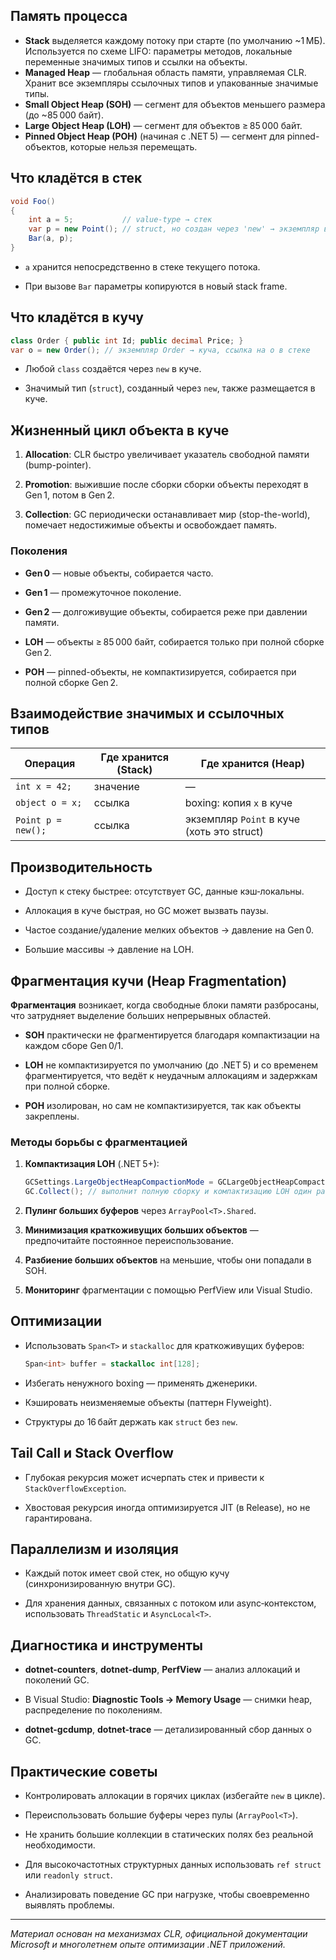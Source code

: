 ## Память процесса

- **Stack** выделяется каждому потоку при старте (по умолчанию ~1 МБ). Используется по схеме LIFO: параметры методов, локальные переменные значимых типов и ссылки на объекты.  
- **Managed Heap** — глобальная область памяти, управляемая CLR. Хранит все экземпляры ссылочных типов и упакованные значимые типы.  
- **Small Object Heap (SOH)** — сегмент для объектов меньшего размера (до ~85 000 байт).  
- **Large Object Heap (LOH)** — сегмент для объектов ≥ 85 000 байт.  
- **Pinned Object Heap (POH)** (начиная с .NET 5) — сегмент для pinned-объектов, которые нельзя перемещать.

## Что кладётся в стек

```csharp
void Foo()
{
    int a = 5;           // value-type → стек
    var p = new Point(); // struct, но создан через 'new' → экземпляр в куче, ссылка в стеке
    Bar(a, p);
}
````

- `a` хранится непосредственно в стеке текущего потока.
    
- При вызове `Bar` параметры копируются в новый stack frame.
    

## Что кладётся в кучу

```csharp
class Order { public int Id; public decimal Price; }
var o = new Order(); // экземпляр Order → куча, ссылка на o в стеке
```

- Любой `class` создаётся через `new` в куче.
    
- Значимый тип (`struct`), созданный через `new`, также размещается в куче.
    

## Жизненный цикл объекта в куче

1. **Allocation**: CLR быстро увеличивает указатель свободной памяти (bump-pointer).
    
2. **Promotion**: выжившие после сборки сборки объекты переходят в Gen 1, потом в Gen 2.
    
3. **Collection**: GC периодически останавливает мир (stop-the-world), помечает недостижимые объекты и освобождает память.
    

### Поколения

- **Gen 0** — новые объекты, собирается часто.
    
- **Gen 1** — промежуточное поколение.
    
- **Gen 2** — долгоживущие объекты, собирается реже при давлении памяти.
    
- **LOH** — объекты ≥ 85 000 байт, собирается только при полной сборке Gen 2.
    
- **POH** — pinned-объекты, не компактизируется, собирается при полной сборке Gen 2.
    

## Взаимодействие значимых и ссылочных типов

|Операция|Где хранится (Stack)|Где хранится (Heap)|
|---|---|---|
|`int x = 42;`|значение|—|
|`object o = x;`|ссылка|boxing: копия `x` в куче|
|`Point p = new();`|ссылка|экземпляр `Point` в куче (хоть это struct)|

## Производительность

- Доступ к стеку быстрее: отсутствует GC, данные кэш‑локальны.
    
- Аллокация в куче быстрая, но GC может вызвать паузы.
    
- Частое создание/удаление мелких объектов → давление на Gen 0.
    
- Большие массивы → давление на LOH.
    

## Фрагментация кучи (Heap Fragmentation)

**Фрагментация** возникает, когда свободные блоки памяти разбросаны, что затрудняет выделение больших непрерывных областей.

- **SOH** практически не фрагментируется благодаря компактизации на каждом сборе Gen 0/1.
    
- **LOH** не компактизируется по умолчанию (до .NET 5) и со временем фрагментируется, что ведёт к неудачным аллокациям и задержкам при полной сборке.
    
- **POH** изолирован, но сам не компактизируется, так как объекты закреплены.
    

### Методы борьбы с фрагментацией

1. **Компактизация LOH** (.NET 5+):
    
    ```csharp
    GCSettings.LargeObjectHeapCompactionMode = GCLargeObjectHeapCompactionMode.CompactOnce;
    GC.Collect(); // выполнит полную сборку и компактизацию LOH один раз
    ```
    
2. **Пулинг больших буферов** через `ArrayPool<T>.Shared`.
    
3. **Минимизация краткоживущих больших объектов** — предпочитайте постоянное переиспользование.
    
4. **Разбиение больших объектов** на меньшие, чтобы они попадали в SOH.
    
5. **Мониторинг** фрагментации с помощью PerfView или Visual Studio.
    

## Оптимизации

- Использовать `Span<T>` и `stackalloc` для краткоживущих буферов:
    
    ```csharp
    Span<int> buffer = stackalloc int[128];
    ```
    
- Избегать ненужного boxing — применять дженерики.
    
- Кэшировать неизменяемые объекты (паттерн Flyweight).
    
- Структуры до 16 байт держать как `struct` без `new`.
    

## Tail Call и Stack Overflow

- Глубокая рекурсия может исчерпать стек и привести к `StackOverflowException`.
    
- Хвостовая рекурсия иногда оптимизируется JIT (в Release), но не гарантирована.
    

## Параллелизм и изоляция

- Каждый поток имеет свой стек, но общую кучу (синхронизированную внутри GC).
    
- Для хранения данных, связанных с потоком или async‑контекстом, использовать `ThreadStatic` и `AsyncLocal<T>`.
    

## Диагностика и инструменты

- **dotnet-counters**, **dotnet-dump**, **PerfView** — анализ аллокаций и поколений GC.
    
- В Visual Studio: **Diagnostic Tools → Memory Usage** — снимки heap, распределение по поколениям.
    
- **dotnet-gcdump**, **dotnet-trace** — детализированный сбор данных о GC.
    

## Практические советы

- Контролировать аллокации в горячих циклах (избегайте `new` в цикле).
    
- Переиспользовать большие буферы через пулы (`ArrayPool<T>`).
    
- Не хранить большие коллекции в статических полях без реальной необходимости.
    
- Для высокочастотных структурных данных использовать `ref struct` или `readonly struct`.
    
- Анализировать поведение GC при нагрузке, чтобы своевременно выявлять проблемы.
    

---

_Материал основан на механизмах CLR, официальной документации Microsoft и многолетнем опыте оптимизации .NET приложений._